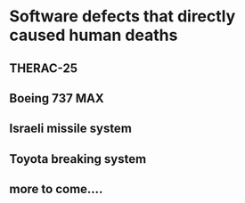 # Software defects that directly caused human deaths

## THERAC-25


## Boeing 737 MAX


## Israeli missile system


## Toyota breaking system


## more to come....


